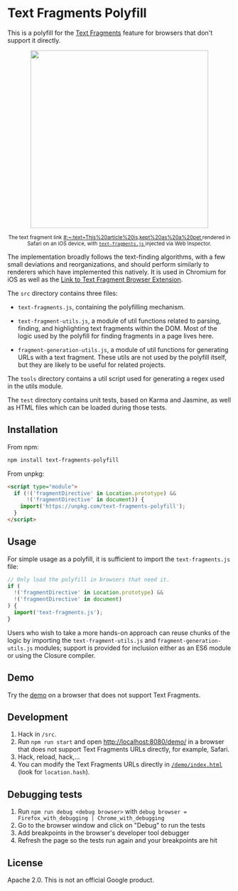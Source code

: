 # Text Fragments Polyfill

This is a polyfill for the
[Text Fragments](https://wicg.github.io/scroll-to-text-fragment/) feature for
browsers that don't support it directly.

<div align="center">
  <img width="400" src="https://user-images.githubusercontent.com/145676/79250513-02bb5800-7e7f-11ea-8e56-bd63edd31f5b.jpeg">
  <p>
    <sup>
      The text fragment link
      <a href="https://en.wikipedia.org/wiki/Cat#Size:~:text=This%20article%20is,kept%20as%20a%20pet">
        #:~:text=This%20article%20is,kept%20as%20a%20pet
      </a>
      rendered in Safari on an iOS device, with
      <a href="https://github.com/GoogleChromeLabs/text-fragments-polyfill/blob/main/src/text-fragments.js">
        <code>text-fragments.js</code>
      </a>
      injected via Web Inspector.
    </sup>
  </p>
</div>

The implementation broadly follows the text-finding algorithms, with a few small deviations
and reorganizations, and should perform similarly to renderers which have implemented this
natively. It is used in Chromium for iOS as well as the
[Link to Text Fragment Browser Extension](https://github.com/GoogleChromeLabs/link-to-text-fragment).

The `src` directory contains three files:

* `text-fragments.js`, containing the polyfilling mechanism.

* `text-fragment-utils.js`, a module of util functions related to parsing, finding, and highlighting text fragments within the DOM. Most of the logic used by the polyfill for finding fragments in a page lives here.

* `fragment-generation-utils.js`, a module of util functions for generating URLs with a text fragment. These utils are not used by the polyfill itself, but they are likely to be useful for related projects.

The `tools` directory contains a util script used for generating a regex used in the utils
module.

The `test` directory contains unit tests, based on Karma and Jasmine, as well as HTML files
which can be loaded during those tests.

## Installation

From npm:

```bash
npm install text-fragments-polyfill
```

From unpkg:

```html
<script type="module">
  if (!('fragmentDirective' in Location.prototype) &&
      !('fragmentDirective' in document)) {
    import('https://unpkg.com/text-fragments-polyfill');
  }
</script>
```

## Usage

For simple usage as a polyfill, it is sufficient to import the `text-fragments.js` file:

```js
// Only load the polyfill in browsers that need it.
if (
  !('fragmentDirective' in Location.prototype) &&
  !('fragmentDirective' in document)
) {
  import('text-fragments.js');
}
```

Users who wish to take a more hands-on approach can reuse chunks of the logic by importing the `text-fragment-utils.js` and `fragment-generation-utils.js` modules; support is provided for inclusion either as an ES6 module or using the Closure compiler.

## Demo

Try the [demo](https://text-fragments-polyfill.glitch.me/) on a browser that
does not support Text Fragments.

## Development

1. Hack in `/src`.
1. Run `npm run start` and open
   [http://localhost:8080/demo/](http://localhost:8080/demo/`) in a browser that
   does not support Text Fragments URLs directly, for example, Safari.
1. Hack, reload, hack,…
1. You can modify the Text Fragments URLs directly in
   [`/demo/index.html`](https://github.com/GoogleChromeLabs/text-fragments-polyfill/blob/main/demo/index.html)
   (look for `location.hash`).

## Debugging tests
1. Run `npm run debug <debug browser>` with `debug browser = Firefox_with_debugging | Chrome_with_debugging`
2. Go to the browser window and click on "Debug" to run the tests
3. Add breakpoints in the browser's developer tool debugger
4. Refresh the page so the tests run again and your breakpoints are hit

## License

Apache 2.0. This is not an official Google product.
